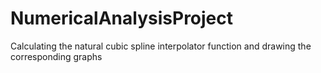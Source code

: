 # NumericalAnalysisProject
Calculating the natural cubic spline interpolator function and drawing the corresponding graphs
